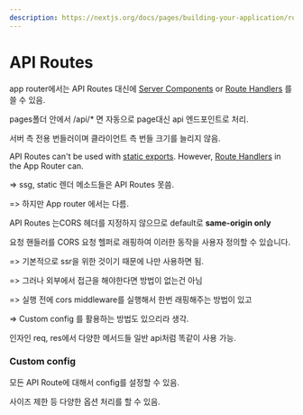```yaml
---
description: https://nextjs.org/docs/pages/building-your-application/routing/api-routes
---
```


# API Routes

app router에서는 API Routes 대신에  [Server Components](https://nextjs.org/docs/app/building-your-application/data-fetching/fetching-caching-and-revalidating) or [Route Handlers](https://nextjs.org/docs/app/building-your-application/routing/route-handlers) 를 쓸 수 있음.



pages폴더 안에서 /api/\* 면 자동으로 page대신 api 엔드포인트로 처리.

서버 측 전용 번들러이며 클라이언트 측 번들 크기를 늘리지 않음.



API Routes can't be used with [static exports](https://nextjs.org/docs/pages/building-your-application/deploying/static-exports). However, [Route Handlers](https://nextjs.org/docs/app/building-your-application/routing/route-handlers) in the App Router can.

\=> ssg, static 렌더 메소드들은 API Routes 못씀.

\=> 하지만 App router 에서는 다름.



API Routes 는CORS 헤더를 지정하지 않으므로  default로 **same-origin only**&#x20;

요청 핸들러를 CORS 요청 헬퍼로 래핑하여 이러한 동작을 사용자 정의할 수 있습니다.

\=> 기본적으로 ssr을 위한 것이기 때문에 나만 사용하면 됨.

\=> 그러나 외부에서 접근을 해야한다면 방법이 없는건 아님

\=> 실행 전에 cors middleware를 실행해서 한번 래핑해주는 방법이 있고&#x20;

\=> Custom config 를 활용하는 방법도 있으리라 생각.



인자인 req, res에서 다양한 메서드들 일반 api처럼 똑같이 사용 가능.

### Custom config

모든 API Route에 대해서 config를 설정할 수 있음.

사이즈 제한 등 다양한 옵션 처리를 할 수 있음.




